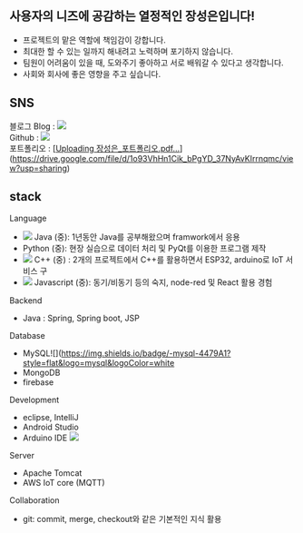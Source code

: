 ## 사용자의 니즈에 공감하는 열정적인  장성은입니다!

- 프로젝트의 맡은 역할에 책임감이 강합니다.
- 최대한 할 수 있는 일까지 해내려고 노력하며 포기하지 않습니다.
- 팀원이 어려움이 있을 때, 도와주기 좋아하고 서로 배워갈 수 있다고 생각합니다.
- 사회와 회사에 좋은 영향을 주고 싶습니다.

## SNS 
블로그 Blog : <a href="https://jangmay.tistory.com/" target="_blank"><img src="https://img.shields.io/badge/blog-orange?style=flat-square&logo=&logoColor=white"/></a><br>
Github : <a href="https://github.com/EunSung98" target="_blank"><img src="https://img.shields.io/badge/Github-black?style=flat-square&logo=&logoColor=white"/></a><br>
포트폴리오 : [[Uploading 장성은_포트폴리오.pdf…]()](https://drive.google.com/file/d/1o93VhHn1Cik_bPgYD_37NyAvKIrrnqmc/view?usp=sharing)

## stack
Language
- ![](https://img.shields.io/badge/-Java-007396?style=flat&logo=JavalogoColor=white) Java (중): 1년동안 Java를 공부해왔으며 framwork에서 응용
- Python (중): 현장 실습으로 데이터 처리 및 PyQt를 이용한 프로그램 제작
- ![](https://img.shields.io/badge/-c++-00599C?style=flat&logo=cpluspluslogoColor=white) C++ (중) : 2개의 프로젝트에서 C++를 활용하면서 ESP32, arduino로 IoT 서비스 구
- ![](https://img.shields.io/badge/-javascript-F7DF1E?style=flat&logo=javascript&logoColor=white) Javascript (중): 동기/비동기 등의 숙지, node-red 및 React 활용 경험

Backend
- Java : Spring, Spring boot, JSP

Database
- MySQL![](https://img.shields.io/badge/-mysql-4479A1?style=flat&logo=mysql&logoColor=white
- MongoDB
- firebase

Development
- eclipse, IntelliJ
- Android Studio
- Arduino IDE ![](https://img.shields.io/badge/-arduino-00979D?style=flat&logo=arduino&logoColor=white)

Server
- Apache Tomcat
- AWS IoT core (MQTT)

Collaboration
- git: commit, merge, checkout와 같은 기본적인 지식 활용



